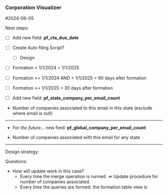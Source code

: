 

### Corporation Visualizer
#2024-06-05

Next steps:

- [ ] Add new field: **pf_cta_due_date**
- [ ] Create Auto filing Script?
	- [ ] Design
- [ ] Formation < 1/1/2024 = 1/1/2025
- [ ] Formation >= 1/1/2024 AND < 1/1/2025 = 90 days after formation
- [ ]  Formation >= 1/1/2025 = 30 days after formation

- [ ] Add new field: **pf_state_company_per_email_count**

- Number of companies associated to this email in this state (exclude where email is null)

---


- _For the future…_ new field: **pf_global_company_per_email_count**

- Number of companies associated with this email for any state
---
Design strategy:

Questions:
- How will update work in this case?
	- Every time the merge operation is runned. => Update procedure for number of companies associated.
	- Every time the queries are formed. the formation table view is 
